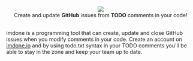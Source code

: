 <div align="center">
  <a href="https://imdone.io">
    <img src="https://cloud.githubusercontent.com/assets/233505/20074358/834b497e-a4f5-11e6-9445-344262df3276.png"/>
  </a>

  <br/>
  Create and update <strong>GitHub</strong> issues from <strong>TODO</strong> comments in your code!  
  <br/><br/>
</div>

imdone is a programming tool that can create, update and close GitHub issues when you modify comments in your code.  Create an account on [imdone.io](https://imdone.io) and by using todo.txt syntax in your TODO comments you'll be able to stay in the zone and keep your team up to date.



